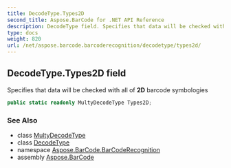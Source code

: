 ```yaml
---
title: DecodeType.Types2D
second_title: Aspose.BarCode for .NET API Reference
description: DecodeType field. Specifies that data will be checked with all of 2D barcode symbologies
type: docs
weight: 820
url: /net/aspose.barcode.barcoderecognition/decodetype/types2d/
---
```

## DecodeType.Types2D field

Specifies that data will be checked with all of **2D** barcode symbologies

```csharp
public static readonly MultyDecodeType Types2D;
```

### See Also

* class [MultyDecodeType](../../multydecodetype/)
* class [DecodeType](../)
* namespace [Aspose.BarCode.BarCodeRecognition](../../decodetype/)
* assembly [Aspose.BarCode](../../../)


